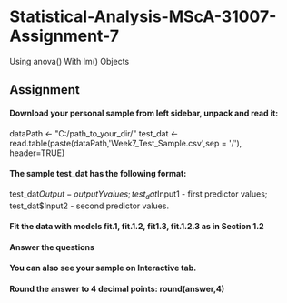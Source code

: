 # Statistical-Analysis-MScA-31007-Assignment-7
Using anova() With lm() Objects

## Assignment

#### Download your personal sample from left sidebar, unpack and read it:

dataPath <- "C:/path_to_your_dir/"
test_dat <- read.table(paste(dataPath,'Week7_Test_Sample.csv',sep = '/'), header=TRUE)

#### The sample test_dat has the following format:

test_dat$Output - output Y values;
test_dat$Input1 - first predictor values;
test_dat$Input2 - second predictor values.

#### Fit the data with models fit.1, fit.1.2, fit1.3, fit.1.2.3 as in Section 1.2

#### Answer the questions

#### You can also see your sample on Interactive tab.

#### Round the answer to 4 decimal points: round(answer,4)
